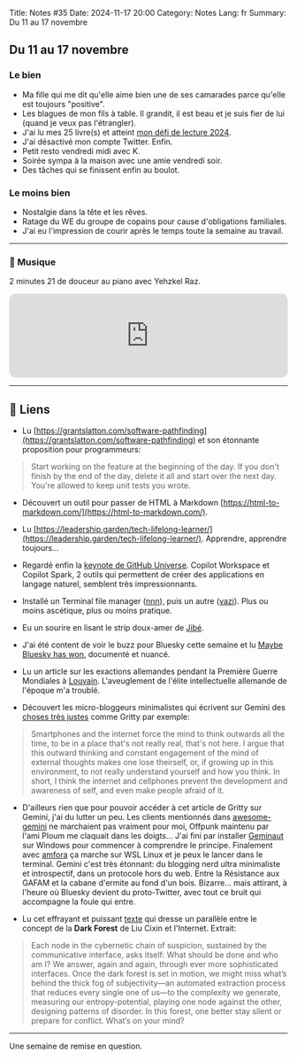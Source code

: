 Title: Notes #35
Date: 2024-11-17 20:00
Category: Notes
Lang: fr
Summary: Du 11 au 17 novembre

## Du 11 au 17 novembre

### Le bien

* Ma fille qui me dit qu'elle aime bien une de ses camarades parce qu'elle est toujours "positive".
* Les blagues de mon fils à table. Il grandit, il est beau et je suis fier de lui (quand je veux pas l'étrangler).
* J'ai lu mes 25 livre(s) et atteint [mon défi de lecture 2024](http://www.goodreads.com/user_challenges/50249030).
* J'ai désactivé mon compte Twitter. Enfin.
* Petit resto vendredi midi avec K.
* Soirée sympa à la maison avec une amie vendredi soir.
* Des tâches qui se finissent enfin au boulot.

### Le moins bien

* Nostalgie dans la tête et les rêves.
* Ratage du WE du groupe de copains pour cause d'obligations familiales.
* J'ai eu l'impression de courir après le temps toute la semaine au travail.

---

### 🎵 Musique

2 minutes 21 de douceur au piano avec Yehzkel Raz.

<iframe style="border-radius:12px" src="https://open.spotify.com/embed/track/2I6WPravzv7yY1QZIqxWWh?utm_source=generator&theme=0" width="100%" height="152" frameBorder="0" allowfullscreen="" allow="autoplay; clipboard-write; encrypted-media; fullscreen; picture-in-picture" loading="lazy"></iframe>

---

## 🔗 Liens

* Lu [https://grantslatton.com/software-pathfinding](https://grantslatton.com/software-pathfinding) et son étonnante proposition pour programmeurs:

> Start working on the feature at the beginning of the day. If you don't finish by the end of the day, delete it all and start over the next day. You're allowed to keep unit tests you wrote.

* Découvert un outil pour passer de HTML à Markdown [https://html-to-markdown.com/](https://html-to-markdown.com/).

* Lu [https://leadership.garden/tech-lifelong-learner/](https://leadership.garden/tech-lifelong-learner/). Apprendre, apprendre toujours...

* Regardé enfin la [keynote de GitHub Universe](https://www.youtube.com/watch?v=dSf8QOjazrQ). Copilot Workspace et Copilot Spark, 2 outils qui permettent de créer des applications en langage naturel, semblent très impressionnants.

* Installé un Terminal file manager ([nnn](https://github.com/jarun/nnn)), puis un autre ([yazi](https://github.com/sxyazi/yazi)). Plus ou moins ascétique, plus ou moins pratique.

* Eu un sourire en lisant le strip doux-amer de [Jibé](http://www.chezjibe.com/comic/revisions/).

* J'ai été content de voir le buzz pour Bluesky cette semaine et lu [Maybe Bluesky has won](https://anderegg.ca/2024/11/15/maybe-bluesky-has-won), documenté et nuancé.

* Lu un article sur les exactions allemandes pendant la Première Guerre Mondiales à [Louvain](https://www.privatdozent.co/p/the-battle-line-at-louvain-1914). L'aveuglement de l'élite intellectuelle allemande de l'époque m'a troublé.

* Découvert les micro-bloggeurs minimalistes qui écrivent sur Gemini des [choses très justes](gemini://gemini.smallweb.space/gemlog/20241011-dropping-off-the-internet.gmi) comme Gritty par exemple:

> Smartphones and the internet force the mind to think outwards all the time, to be in a place that's not really real, that's not here. I argue that this outward thinking and constant engagement of the mind of external thoughts makes one lose theirself, or, if growing up in this environment, to not really understand yourself and how you think. In short, I think the internet and cellphones prevent the development and awareness of self, and even make people afraid of it.

* D'ailleurs rien que pour pouvoir accéder à cet article de Gritty sur Gemini, j'ai du lutter un peu. Les clients mentionnés dans [awesome-gemini](https://github.com/kr1sp1n/awesome-gemini) ne marchaient pas vraiment pour moi, Offpunk maintenu par l'ami Ploum me claquait dans les doigts...  J'ai fini par installer [Geminaut](https://www.marmaladefoo.com/pages/geminaut) sur Windows pour commencer à comprendre le principe. Finalement avec [amfora](https://github.com/makew0rld/amfora) ça marche sur WSL Linux et je peux le lancer dans le terminal. Gemini c'est très étonnant: du blogging nerd ultra minimaliste et introspectif, dans un protocole hors du web. Entre la Résistance aux GAFAM et la cabane d'ermite au fond d'un bois. Bizarre... mais attirant, à l'heure où Bluesky devient du proto-Twitter, avec tout ce bruit qui accompagne la foule qui entre.

* Lu cet effrayant et puissant [texte](https://blokmagazine.com/the-dark-forest-theory-of-the-internet/) qui dresse un parallèle entre le concept de la **Dark Forest** de Liu Cixin et l'Internet. Extrait:

> Each node in the cybernetic chain of suspicion, sustained by the communicative interface, asks itself: What should be done and who am I? We answer, again and again, through ever more sophisticated interfaces. Once the dark forest is set in motion, we might miss what’s behind the thick fog of subjectivity—an automated extraction process that reduces every single one of us—to the complexity we generate, measuring our entropy-potential, playing one node against the other, designing patterns of disorder. In this forest, one better stay silent or prepare for conflict. What’s on your mind?

---

Une semaine de remise en question.
